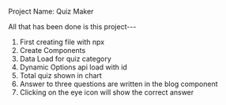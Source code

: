 

Project Name: Quiz Maker


All that has been done is this project---

1. First creating file with npx
2. Create Components
3. Data Load for quiz category
4. Dynamic Options api load with id
5. Total quiz shown in chart
6. Answer to three questions are written in the blog component
7. Clicking on the eye icon will show the correct answer

